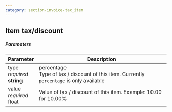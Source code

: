 ```yaml
---
category: section-invoice-tax_item
---
```


## Item tax/discount

##### Parameters

| Parameter | Description |
|---|---|
|type<br>*required*<br>**string**| percentage<br>Type of tax / discount of this item. Currently ```percentage``` is only available |
|value<br>*required*<br>float| Value of tax / discount of this item. Example: 10.00 for 10.00% |
